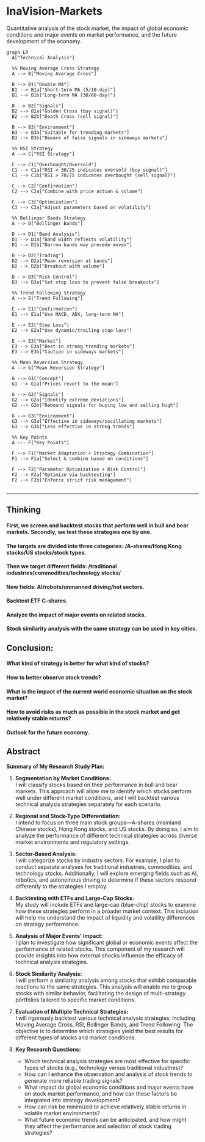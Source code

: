 # InaVision-Markets
Quantitative analysis of the stock market, the impact of global economic conditions and major events on market performance, and the future development of the economy.
```mermaid
graph LR
  A["Technical Analysis"]

  %% Moving Average Cross Strategy
  A --> B["Moving Average Cross"]
  
  B --> B1["Double MA"]
  B1 --> B1a["Short-term MA (5/10-day)"]
  B1 --> B1b["Long-term MA (30/60-day)"]

  B --> B2["Signals"]
  B2 --> B2a["Golden Cross (buy signal)"]
  B2 --> B2b["Death Cross (sell signal)"]

  B --> B3["Environment"]
  B3 --> B3a["Suitable for trending markets"]
  B3 --> B3b["Beware of false signals in sideways markets"]

  %% RSI Strategy
  A --> C["RSI Strategy"]
  
  C --> C1["Overbought/Oversold"]
  C1 --> C1a["RSI < 30/25 indicates oversold (buy signal)"]
  C1 --> C1b["RSI > 70/75 indicates overbought (sell signal)"]

  C --> C2["Confirmation"]
  C2 --> C2a["Combine with price action & volume"]

  C --> C3["Optimization"]
  C3 --> C3a["Adjust parameters based on volatility"]

  %% Bollinger Bands Strategy
  A --> D["Bollinger Bands"]
  
  D --> D1["Band Analysis"]
  D1 --> D1a["Band width reflects volatility"]
  D1 --> D1b["Narrow bands may precede moves"]

  D --> D2["Trading"]
  D2 --> D2a["Mean reversion at bands"]
  D2 --> D2b["Breakout with volume"]

  D --> D3["Risk Control"]
  D3 --> D3a["Set stop loss to prevent false breakouts"]

  %% Trend Following Strategy
  A --> E["Trend Following"]
  
  E --> E1["Confirmation"]
  E1 --> E1a["Use MACD, ADX, long-term MA"]

  E --> E2["Stop Loss"]
  E2 --> E2a["Use dynamic/trailing stop loss"]

  E --> E3["Market"]
  E3 --> E3a["Best in strong trending markets"]
  E3 --> E3b["Caution in sideways markets"]

  %% Mean Reversion Strategy
  A --> G["Mean Reversion Strategy"]
  
  G --> G1["Concept"]
  G1 --> G1a["Prices revert to the mean"]

  G --> G2["Signals"]
  G2 --> G2a["Identify extreme deviations"]
  G2 --> G2b["Rebound signals for buying low and selling high"]

  G --> G3["Environment"]
  G3 --> G3a["Effective in sideways/oscillating markets"]
  G3 --> G3b["Less effective in strong trends"]

  %% Key Points
  A --- F["Key Points"]
  
  F --> F1["Market Adaptation + Strategy Combination"]
  F1 --> F1a["Select & combine based on conditions"]

  F --> F2["Parameter Optimization + Risk Control"]
  F2 --> F2a["Optimize via backtesting"]
  F2 --> F2b["Enforce strict risk management"]


```
---
## Thinking
#### First, we screen and backtest stocks that perform well in bull and bear markets. Secondly, we test these strategies one by one.
#### The targets are divided into three categories: /A-shares/Hong Kong stocks/US stocks/stock types.
#### Then we target different fields: /traditional industries/commodities/technology stocks/
#### New fields: AI/robots/unmanned driving/hot sectors.
#### Backtest ETF C-shares.
#### Analyze the impact of major events on related stocks.
#### **Stock similarity analysis** with the same strategy can be used in key cities.
## Conclusion:
#### What kind of strategy is better for what kind of stocks?
#### How to better observe stock trends?
#### What is the impact of the current world economic situation on the stock market?
#### How to avoid risks as much as possible in the stock market and get relatively stable returns?
#### Outlook for the future economy.

## Abstract

**Summary of My Research Study Plan:**

1. **Segmentation by Market Conditions:**  
   I will classify stocks based on their performance in bull and bear markets. This approach will allow me to identify which stocks perform well under different market conditions, and I will backtest various technical analysis strategies separately for each scenario.

2. **Regional and Stock-Type Differentiation:**  
   I intend to focus on three main stock groups—A-shares (mainland Chinese stocks), Hong Kong stocks, and US stocks. By doing so, I aim to analyze the performance of different technical strategies across diverse market environments and regulatory settings.

3. **Sector-Based Analysis:**  
   I will categorize stocks by industry sectors. For example, I plan to conduct separate analyses for traditional industries, commodities, and technology stocks. Additionally, I will explore emerging fields such as AI, robotics, and autonomous driving to determine if these sectors respond differently to the strategies I employ.

4. **Backtesting with ETFs and Large-Cap Stocks:**  
   My study will include ETFs and large-cap (blue-chip) stocks to examine how these strategies perform in a broader market context. This inclusion will help me understand the impact of liquidity and volatility differences on strategy performance.

5. **Analysis of Major Events' Impact:**  
   I plan to investigate how significant global or economic events affect the performance of related stocks. This component of my research will provide insights into how external shocks influence the efficacy of technical analysis strategies.

6. **Stock Similarity Analysis:**  
   I will perform a similarity analysis among stocks that exhibit comparable reactions to the same strategies. This analysis will enable me to group stocks with similar behavior, facilitating the design of multi-strategy portfolios tailored to specific market conditions.

7. **Evaluation of Multiple Technical Strategies:**  
   I will rigorously backtest various technical analysis strategies, including Moving Average Cross, RSI, Bollinger Bands, and Trend Following. The objective is to determine which strategies yield the best results for different types of stocks and market conditions.

8. **Key Research Questions:**  
   - Which technical analysis strategies are most effective for specific types of stocks (e.g., technology versus traditional industries)?  
   - How can I enhance the observation and analysis of stock trends to generate more reliable trading signals?  
   - What impact do global economic conditions and major events have on stock market performance, and how can these factors be integrated into strategy development?  
   - How can risk be minimized to achieve relatively stable returns in volatile market environments?  
   - What future economic trends can be anticipated, and how might they affect the performance and selection of stock trading strategies?
